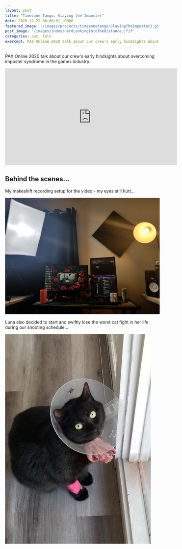 ```yaml
---
layout: post
title: "Timezone Tango: Slaying the Imposter"
date: 2020-12-22 00:00:01 -0800
featured_image: '/images/projects/timezonetango/SlayingTheImposter2.gif'
post_image: '/images/index/nerdLookingIntoTheDistance.jfif'
categories: pax, talk
exercept: PAX Online 2020 talk about our crew's early hindsights about overcoming imposter syndrome in the games industry.
---
```


PAX Online 2020 talk about our crew's early hindsights about overcoming imposter syndrome in the games industry.

<iframe width="560" height="315" src="https://www.youtube.com/embed/cRbxOpHbFDg" frameborder="0" webkitallowfullscreen mozallowfullscreen allowfullscreen></iframe>

## Behind the scenes...

My makeshift recording setup for the video - my eyes still hurt...

![](/images/blog/Timezone-Tango-Slaying-the-Imposter/recordingSetup.jpeg)

Luna also decided to start and swiftly lose the worst cat fight in her life during our shooting schedule...

![](/images/blog/Timezone-Tango-Slaying-the-Imposter/lunaCone.jpeg)